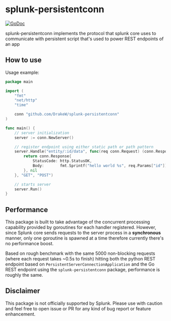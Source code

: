 # splunk-persistentconn

[![GoDoc](https://godoc.org/github.com/DrakeW/splunk-persistentconn?status.svg)](https://godoc.org/github.com/DrakeW/splunk-persistentconn)

splunk-persistentconn implements the protocol that splunk core uses to communicate with persistent script that's used to power REST endpoints of an app

## How to use

Usage example:

```go
package main

import (
    "fmt"
    "net/http"
    "time"

    conn "github.com/DrakeW/splunk-persistentconn"
)

func main() {
    // server initialization
    server := conn.NewServer()

    // register endpoint using either static path or path pattern
    server.Handle("entity/:id/data", func(req conn.Request) (conn.Response, error) {
        return conn.Response{
            StatusCode: http.StatusOK,
            Body:       fmt.Sprintf("hello world %s", req.Params["id"]),
        }, nil
    }, "GET", "POST")

    // starts server
    server.Run()
}
```

## Performance

This package is built to take advantage of the concurrent processing capability provided by goroutines for each handler registered. However, since Splunk core sends requests to the server process in a **synchronous** manner, only one goroutine is spawned at a time therefore currently there's no performance boost.

Based on rough benchmark with the same 5000 non-blocking requests (where each request takes ~0.5s to finish) hitting both the python REST endpoint based on `PersistentServerConnectionApplication` and the Go REST endpoint using the `splunk-persistentconn` package, performance is roughly the same.

## Disclaimer

This package is not officially supported by Splunk. Please use with caution and feel free to open issue or PR for any kind of bug report or feature enhancement.
